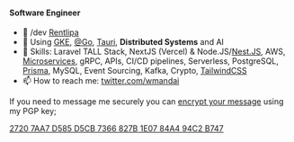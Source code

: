 #### Software Engineer

- 🔭 /dev [Rentlipa](https://rentlipa.com)
- 🌱 Using [GKE](https://cloud.google.com/kubernetes-engine), [@Go](https://go.dev), [Tauri](https://tauri.app), **Distributed Systems** and AI
- 💬 Skills: Laravel TALL Stack, NextJS (Vercel) & Node.JS/[Nest.JS](https://nestjs.com), AWS, [Microservices](https://microservices.io), gRPC, APIs, CI/CD pipelines, Serverless, PostgreSQL, [Prisma](https://www.prisma.io), MySQL, Event Sourcing, Kafka, Crypto, [TailwindCSS](https://tailwindcss.com)
- 📫 How to reach me: [twitter.com/wmandai](https://twitter.com/wmandai)

If you need to message me securely you can [encrypt your message](https://www.gnupg.org/gph/en/manual/x110.html) using my PGP key;  

[2720 7AA7 D585 D5CB 7366 827B 1E07 84A4 94C2 B747](https://keybase.io/wmandai/pgp_keys.asc?fingerprint=27207aa7d585d5cb7366827b1e0784a494c2b747)

